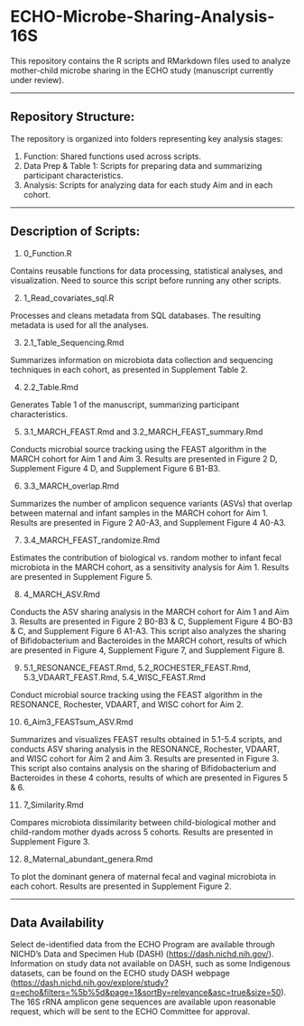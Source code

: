 # ECHO-Microbe-Sharing-Analysis-16S

This repository contains the R scripts and RMarkdown files used to analyze mother-child microbe sharing in the ECHO study (manuscript currently under review). 

---
**Repository Structure:**
---
The repository is organized into folders representing key analysis stages:

1. Function: Shared functions used across scripts.
2. Data Prep & Table 1: Scripts for preparing data and summarizing participant characteristics.
3. Analysis: Scripts for analyzing data for each study Aim and in each cohort.
---
**Description of Scripts:**
---
1. 0_Function.R

Contains reusable functions for data processing, statistical analyses, and visualization. Need to source this script before running any other scripts.

2. 1_Read_covariates_sql.R

Processes and cleans metadata from SQL databases. The resulting metadata is used for all the analyses.

3. 2.1_Table_Sequencing.Rmd

Summarizes information on microbiota data collection and sequencing techniques in each cohort, as presented in Supplement Table 2.

4. 2.2_Table.Rmd

Generates Table 1 of the manuscript, summarizing participant characteristics.

5. 3.1_MARCH_FEAST.Rmd and 3.2_MARCH_FEAST_summary.Rmd

Conducts microbial source tracking using the FEAST algorithm in the MARCH cohort for Aim 1 and Aim 3. Results are presented in Figure 2 D, Supplement Figure 4 D, and Supplement Figure 6 B1-B3.

6. 3.3_MARCH_overlap.Rmd

Summarizes the number of amplicon sequence variants (ASVs) that overlap between maternal and infant samples in the MARCH cohort for Aim 1. Results are presented in Figure 2 A0-A3, and Supplement Figure 4 A0-A3.

7. 3.4_MARCH_FEAST_randomize.Rmd

Estimates the contribution of biological vs. random mother to infant fecal microbiota in the MARCH cohort, as a sensitivity analysis for Aim 1. Results are presented in Supplement Figure 5.

8. 4_MARCH_ASV.Rmd

Conducts the ASV sharing analysis in the MARCH cohort for Aim 1 and Aim 3. Results are presented in Figure 2 B0-B3 & C, Supplement Figure 4 BO-B3 & C, and Supplement Figure 6 A1-A3. This script also analyzes the sharing of Bifidobacterium and Bacteroides in the MARCH cohort, results of which are presented in Figure 4, Supplement Figure 7, and Supplement Figure 8.

9. 5.1_RESONANCE_FEAST.Rmd, 5.2_ROCHESTER_FEAST.Rmd, 5.3_VDAART_FEAST.Rmd, 5.4_WISC_FEAST.Rmd

Conduct microbial source tracking using the FEAST algorithm in the RESONANCE, Rochester, VDAART, and WISC cohort for Aim 2.

10. 6_Aim3_FEASTsum_ASV.Rmd

Summarizes and visualizes FEAST results obtained in 5.1-5.4 scripts, and conducts ASV sharing analysis in the RESONANCE, Rochester, VDAART, and WISC cohort for Aim 2 and Aim 3. Results are presented in Figure 3. This script also contains analysis on the sharing of Bifidobacterium and Bacteroides in these 4 cohorts, results of which are presented in Figures 5 & 6.

11. 7_Similarity.Rmd

Compares microbiota dissimilarity between child-biological mother and child-random mother dyads across 5 cohorts. Results are presented in Supplement Figure 3.

12. 8_Maternal_abundant_genera.Rmd

To plot the dominant genera of maternal fecal and vaginal microbiota in each cohort. Results are presented in Supplement Figure 2.

---
**Data Availability**
---
Select de-identified data from the ECHO Program are available through NICHD’s Data and Specimen Hub (DASH) (https://dash.nichd.nih.gov/). Information on study data not available on DASH, such as some Indigenous datasets, can be found on the ECHO study DASH webpage (https://dash.nichd.nih.gov/explore/study?q=echo&filters=%5b%5d&page=1&sortBy=relevance&asc=true&size=50). The 16S rRNA amplicon gene sequences are available upon reasonable request, which will be sent to the ECHO Committee for approval.
